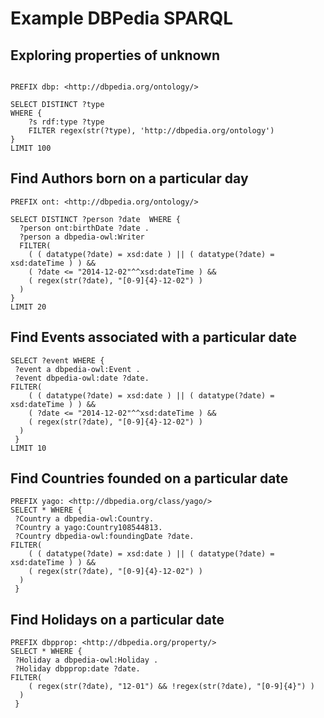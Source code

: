 # Example DBPedia SPARQL 

## Exploring properties of unknown

```

PREFIX dbp: <http://dbpedia.org/ontology/>

SELECT DISTINCT ?type 
WHERE {
    ?s rdf:type ?type
    FILTER regex(str(?type), 'http://dbpedia.org/ontology')
}
LIMIT 100
```

## Find Authors born on a particular day

```
PREFIX ont: <http://dbpedia.org/ontology/> 

SELECT DISTINCT ?person ?date  WHERE { 
  ?person ont:birthDate ?date .
  ?person a dbpedia-owl:Writer 
  FILTER( 
    ( ( datatype(?date) = xsd:date ) || ( datatype(?date) = xsd:dateTime ) ) && 
    ( ?date <= "2014-12-02"^^xsd:dateTime ) && 
    ( regex(str(?date), "[0-9]{4}-12-02") ) 
  ) 
}
LIMIT 20
```

## Find Events associated with a particular date

```
SELECT ?event WHERE {
 ?event a dbpedia-owl:Event .
 ?event dbpedia-owl:date ?date.
FILTER( 
    ( ( datatype(?date) = xsd:date ) || ( datatype(?date) = xsd:dateTime ) ) && 
    ( ?date <= "2014-12-02"^^xsd:dateTime ) && 
    ( regex(str(?date), "[0-9]{4}-12-02") ) 
  )
 }
LIMIT 10
```


## Find Countries founded on a particular date

```
PREFIX yago: <http://dbpedia.org/class/yago/>
SELECT * WHERE {
 ?Country a dbpedia-owl:Country.
 ?Country a yago:Country108544813.
 ?Country dbpedia-owl:foundingDate ?date.
FILTER( 
    ( ( datatype(?date) = xsd:date ) || ( datatype(?date) = xsd:dateTime ) ) && 
    ( regex(str(?date), "[0-9]{4}-12-02") ) 
  )
 }
```


## Find Holidays on a particular date

```
PREFIX dbpprop: <http://dbpedia.org/property/>
SELECT * WHERE {
 ?Holiday a dbpedia-owl:Holiday .
 ?Holiday dbpprop:date ?date.
FILTER( 
    ( regex(str(?date), "12-01") && !regex(str(?date), "[0-9]{4}") ) 
  )
 }
```

